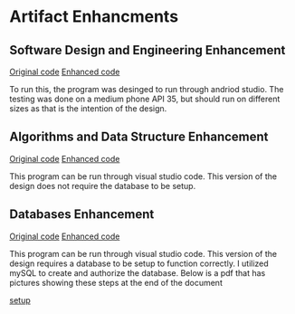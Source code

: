 # Artifact Enhancments
## Software Design and Engineering Enhancement
[Original code](https://github.com/HolladaB/CS499/blob/f706d20e83d0c8b55035e539324da4567f04b534/originals/CS340/Original2.zip)
[Enhanced code](https://github.com/HolladaB/CS499/blob/73023debf4ab2112c372a3e8f22947a27a1d8990/enhancements/Artifact1.zip)

To run this, the program was desinged to run through andriod studio. The testing was done on a medium phone API 35, but should run on different sizes as that is the intention of the design. 

## Algorithms and Data Structure Enhancement
[Original code](https://github.com/HolladaB/CS499/blob/cb16fe79d310f0dde6e5f235c76ea15fea33022c/originals/CS360/original.zip)
[Enhanced code](https://github.com/HolladaB/CS499/blob/2346bf0c8f71c6d2fabe7f6b454a7c854e069e63/enhancements/Artifact2.zip)

This program can be run through visual studio code. This version of the design does not require the database to be setup. 

## Databases Enhancement
[Original code](https://github.com/HolladaB/CS499/blob/cb16fe79d310f0dde6e5f235c76ea15fea33022c/originals/CS360/original.zip)
[Enhanced code](https://github.com/HolladaB/CS499/blob/1329b74af3d062c8dd357edd04d3cf9b57d15660/enhancements/Artifact3.zip)

This program can be run through visual studio code. This version of the design requires a database to be setup to function correctly. I utilized mySQL to create and authorize the database. Below is a pdf that has pictures showing these steps at the end of the document

[setup]()
